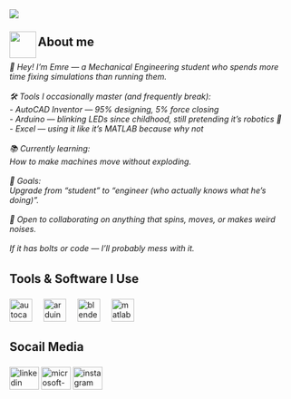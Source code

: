 <div>
  <img style="100%" src="https://capsule-render.vercel.app/api?type=wave&section=header&reversal=false&text=WELCOME&fontSize=70&fontColor=FFFFFF&fontAlign=50&fontAlignY=50&stroke=-&animation=fadeIn&descSize=20&descAlign=50&descAlignY=50&textBg=false&color=%09#000000"  />
</div>

###

<img align="left" height="47" src="https://external-content.duckduckgo.com/iu/?u=https%3A%2F%2Fcdn.pixabay.com%2Fanimation%2F2022%2F07%2F31%2F06%2F00%2F06-00-00-61_512.gif&f=1&nofb=1&ipt=6e3f69cbbf3ec0404d19f876c6e39d66aba067acd0f67c85ea7f1cbf4bc687c2"  />

###

<h2 align="left">About me</h2>

###

<h6 align="left">👋 Hey! I’m Emre — a Mechanical Engineering student who spends more time fixing simulations than running them.<br><br>🛠️ Tools I occasionally master (and frequently break):<br>- AutoCAD Inventor — 95% designing, 5% force closing<br>- Arduino — blinking LEDs since childhood, still pretending it’s robotics 🤖<br>- Excel — using it like it’s MATLAB because why not<br><br>📚 Currently learning:<br>How to make machines move without exploding.<br><br>🚀 Goals:<br>Upgrade from “student” to “engineer (who actually knows what he’s doing)”.<br><br>🤝 Open to collaborating on anything that spins, moves, or makes weird noises.<br><br>If it has bolts or code — I’ll probably mess with it.</h6>

###

<h2 align="left">Tools & Software I Use</h2>

###

<div align="left">
  <img src="https://skillicons.dev/icons?i=autocad" height="40" alt="autocad logo"  />
  <img width="12" />
  <img src="https://cdn.simpleicons.org/arduino/00979D" height="40" alt="arduino logo"  />
  <img width="12" />
  <img src="https://cdn.simpleicons.org/blender/F5792A" height="40" alt="blender logo"  />
  <img width="12" />
  <img src="https://cdn.jsdelivr.net/gh/devicons/devicon/icons/matlab/matlab-original.svg" height="40" alt="matlab logo"  />
</div>

###

<h2 align="left">Socail Media</h2>

###

<div align="left">
  <img src="https://raw.githubusercontent.com/maurodesouza/profile-readme-generator/master/src/assets/icons/social/linkedin/default.svg" width="52" height="40" alt="linkedin logo"  />
  <img src="https://raw.githubusercontent.com/maurodesouza/profile-readme-generator/master/src/assets/icons/social/microsoft-outlook/default.svg" width="52" height="40" alt="microsoft-outlook logo"  />
  <img src="https://raw.githubusercontent.com/maurodesouza/profile-readme-generator/master/src/assets/icons/social/instagram/default.svg" width="52" height="40" alt="instagram logo"  />
</div>

###
